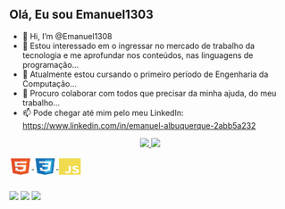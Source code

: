 ## Olá, Eu sou Emanuel1303

- 👋 Hi, I’m @Emanuel1308
- 👀 Estou interessado em o ingressar no mercado de trabalho da tecnologia e me aprofundar nos conteúdos, nas linguagens de programação...
- 🌱 Atualmente estou cursando o primeiro período de Engenharia da Computação...
- 💞️ Procuro colaborar com todos que precisar da minha ajuda, do meu trabalho...
- 📫 Pode chegar até mim pelo meu LinkedIn: https://www.linkedin.com/in/emanuel-albuquerque-2abb5a232

<div align="center">
  <a href="https://github.com/Emanuel1308">
  <img height="180em" src="https://github-readme-stats.vercel.app/api?username=Emanuel1308&show_icons=true&theme=midnight-purple&include_all_commits=true&count_private=true"/>
  <img height="180em" src="https://github-readme-stats.vercel.app/api/top-langs/?username=Emanuel1308&layout=compact&langs_count=7&theme=midnight-purple"/>
</div>
  <div style="display: inline_block"><br>
    <img align="center" alt="Emanuel-HTML" height="30" width="40" src="https://raw.githubusercontent.com/devicons/devicon/master/icons/html5/html5-original.svg">
    <img align="center" alt="Emanuel-CSS" height="30" width="40" src="https://raw.githubusercontent.com/devicons/devicon/master/icons/css3/css3-original.svg">
    <img align="center" alt="Emanuel-Js" height="30" width="40" src="https://raw.githubusercontent.com/devicons/devicon/master/icons/javascript/javascript-plain.svg">
</div>
  
  ##
  
<div> 
  <a href="https://instagram.com/rafaballerini" target="_blank"><img src="https://img.shields.io/badge/-Instagram-%23E4405F?style=for-the-badge&logo=instagram&logoColor=white" target="_blank"></a>
  <a href = "mailto:emanuelalbuquerque16@gmail.com"><img src="https://img.shields.io/badge/-Gmail-%23333?style=for-the-badge&logo=gmail&logoColor=white" target="_blank"></a>
  <a href="https://www.linkedin.com/in/emanuel-albuquerque-2abb5a232/" target="_blank"><img src="https://img.shields.io/badge/-LinkedIn-%230077B5?style=for-the-badge&logo=linkedin&logoColor=white" target="_blank"></a> 
</div>
